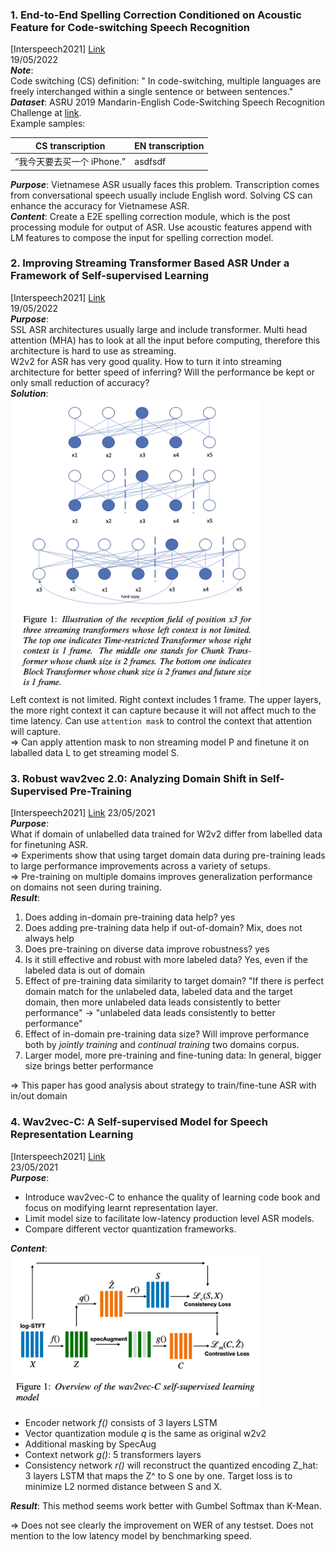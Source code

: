 ### 1. End-to-End Spelling Correction Conditioned on Acoustic Feature for Code-switching Speech Recognition
[Interspeech2021] [Link](https://www.isca-speech.org/archive/pdfs/interspeech_2021/zhang21d_interspeech.pdf)  
19/05/2022  
**_Note_**:  
Code switching (CS) definition: " In code-switching, multiple languages are freely interchanged within a single sentence or between sentences."  
**_Dataset_**: ASRU 2019 Mandarin-English Code-Switching Speech Recognition Challenge at [link](https://arxiv.org/pdf/2007.05916.pdf).  
Example samples:

| CS transcription | EN transcription |
| ---------------- | ---------------- |
| “我今天要去买一个 iPhone.” | asdfsdf |

_**Purpose**_: Vietnamese ASR usually faces this problem. Transcription comes from conversational speech usually include English word. Solving CS can enhance the accuracy for Vietnamese ASR.  
_**Content**_: Create a E2E spelling correction module, which is the post processing module for output of ASR. Use acoustic features append with LM features to compose the input for spelling correction model.

### 2. Improving Streaming Transformer Based ASR Under a Framework of Self-supervised Learning
[Interspeech2021] [Link](https://www.isca-speech.org/archive/pdfs/interspeech_2021/cao21b_interspeech.pdf)  
19/05/2022  
**_Purpose_**:  
SSL ASR architectures usually large and include transformer. Multi head attention (MHA) has to look at all the input before computing, therefore this architecture is hard to use as streaming.  
W2v2 for ASR has very good quality. How to turn it into streaming architecture for better speed of inferring? Will the performance be kept or only small reduction of accuracy?  
**_Solution_**:  
<img src="../../img/cao21b_interspeech_fig1.png" width="400"  />  
Left context is not limited. Right context includes 1 frame. The upper layers, the more right context it can capture because it will not affect much to the time latency. Can use `attention mask` to control the context that attention will capture.  
=> Can apply attention mask to non streaming model P and finetune it on laballed data L to get streaming model S.  

### 3. Robust wav2vec 2.0: Analyzing Domain Shift in Self-Supervised Pre-Training
[Interspeech2021] [Link](https://www.isca-speech.org/archive/pdfs/interspeech_2021/hsu21_interspeech.pdf)
23/05/2021  
_**Purpose**_:  
What if domain of unlabelled data trained for W2v2 differ from labelled data for finetuning ASR.  
=> Experiments show that using target domain data during pre-training leads to large performance improvements across a variety of setups.  
=> Pre-training on multiple domains improves generalization performance on domains not seen during training.  
**_Result_**:  
1. Does adding in-domain pre-training data help?  yes
2. Does adding pre-training data help if out-of-domain? Mix, does not always help
3. Does pre-training on diverse data improve robustness? yes
4. Is it still effective and robust with more labeled data? Yes, even if the labeled data is out of domain
5. Effect of pre-training data similarity to target domain? "If there is perfect domain match for the unlabeled data, labeled data and the target domain, then more
unlabeled data leads consistently to better performance" -> "unlabeled data leads consistently to better performance"
6. Effect of in-domain pre-training data size? Will improve performance both by *jointly training* and *continual training* two domains corpus.
7. Larger model, more pre-training and fine-tuning data: In general, bigger size brings better performance

=> This paper has good analysis about strategy to train/fine-tune ASR with in/out domain

### 4. Wav2vec-C: A Self-supervised Model for Speech Representation Learning
[Interspeech2021] [Link](https://www.isca-speech.org/archive/pdfs/interspeech_2021/sadhu21_interspeech.pdf)  
23/05/2021  
_**Purpose**_: 
- Introduce wav2vec-C to enhance the quality of learning code book and focus on modifying learnt representation layer.
- Limit model size to facilitate low-latency production level ASR models.
- Compare different vector quantization frameworks.  

_**Content**_:  
<img src="../../img/sadhu21_interspeech_fig1.png" width="400"  />  
- Encoder network _f()_ consists of 3 layers LSTM
- Vector quantization module _q_ is the same as original w2v2
- Additional masking by SpecAug
- Context network _g()_: 5 transformers layers
- Consistency network _r()_ will reconstruct the quantized encoding Z_hat: 3 layers LSTM that maps the Z^ to S one by one. Target loss is to minimize L2 normed distance between S and X.  

_**Result**_:
This method seems work better with Gumbel Softmax than K-Mean.

=> Does not see clearly the improvement on WER of any testset. Does not mention to the low latency model by benchmarking speed.